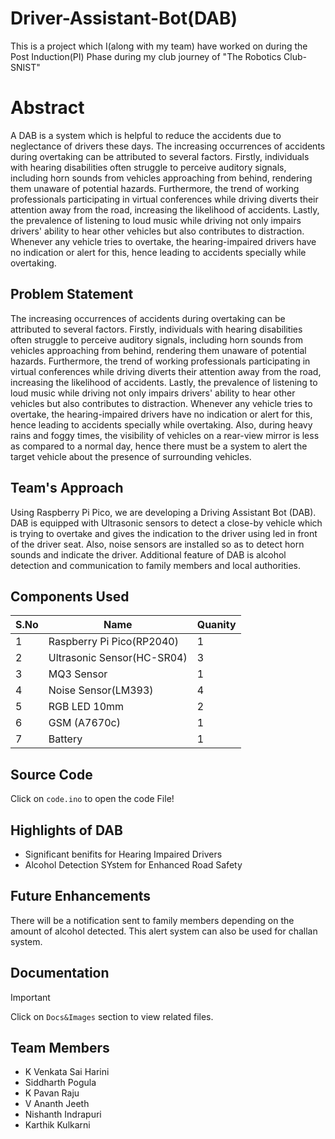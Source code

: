 # Driver-Assistant-Bot(DAB)
This is a project which I(along with my team) have worked on during the Post Induction(PI) Phase during my club journey of "The Robotics Club-SNIST"
# Abstract
A DAB is a system which is helpful to reduce the accidents due to neglectance of drivers these days. The increasing occurrences of accidents during overtaking can be attributed to several factors. Firstly, individuals with hearing disabilities often struggle to perceive auditory signals, including horn sounds from vehicles approaching from behind, rendering them unaware of potential hazards. Furthermore, the trend of working professionals participating in virtual conferences while driving diverts their attention away from the road, increasing the likelihood of accidents. Lastly, the prevalence of listening to loud music while driving not only impairs drivers' ability to hear other vehicles but also contributes to distraction. Whenever any vehicle tries to overtake, the hearing-impaired drivers have no indication or alert for this, hence leading to accidents specially while overtaking.
## Problem Statement
The increasing occurrences of accidents during overtaking can be attributed to several factors. Firstly, individuals with hearing disabilities often struggle to perceive auditory signals, including horn sounds from vehicles approaching from behind, rendering them unaware of potential hazards. Furthermore, the trend of working professionals participating in virtual conferences while driving diverts their attention away from the road, increasing the likelihood of accidents. Lastly, the prevalence of listening to loud music while driving not only impairs drivers' ability to hear other vehicles but also contributes to distraction. Whenever any vehicle tries to overtake, the hearing-impaired drivers have no indication or alert for this, hence leading to accidents specially while overtaking. Also, during heavy rains and foggy times, the visibility of vehicles on a rear-view mirror is less as compared to a normal day, hence there must be a system to alert the target vehicle about the presence of surrounding vehicles.
## Team's Approach
Using Raspberry Pi Pico, we are developing a Driving Assistant Bot (DAB). DAB is equipped with Ultrasonic sensors to detect a close-by vehicle which is trying to overtake and gives the indication to the driver using led in front of the driver seat. Also, noise sensors are installed so as to detect horn sounds and indicate the driver. Additional feature of DAB is alcohol detection and communication to family members and local authorities.

## Components Used

|S.No|Name|Quanity|
|---|---|---|
|1|Raspberry Pi Pico(RP2040)|1|
|2|Ultrasonic Sensor(HC-SR04)|3|
|3|MQ3 Sensor|1|
|4|Noise Sensor(LM393)|4|
|5|RGB LED 10mm|2|
|6|GSM (A7670c)|1|
|7| Battery|1|

## Source Code
Click on `code.ino` to open the code File!

## Highlights of DAB
- Significant benifits for Hearing Impaired Drivers
- Alcohol Detection SYstem for Enhanced Road Safety

## Future Enhancements
There will be a notification sent to family members depending on the amount of alcohol detected. This alert system can also be used for challan system.

## Documentation
>[!IMPORTANT]
>Click on `Docs&Images` section to view related files.

## Team Members
- K Venkata Sai Harini
- Siddharth Pogula
- K Pavan Raju
- V Ananth Jeeth
- Nishanth Indrapuri
- Karthik Kulkarni
